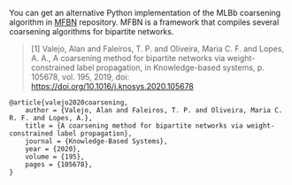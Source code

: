 You can get an alternative Python implementation of the MLBb coarsening algorithm in [MFBN](https://github.com/alanvalejo/mfbn) repository. MFBN is a framework that compiles several coarsening algorithms for bipartite networks.

> [1] Valejo, Alan and Faleiros, T. P. and Oliveira, Maria C. F. and Lopes, A. A., A coarsening method for bipartite
>networks via weight-constrained label propagation, in Knowledge-based systems, p. 105678, vol. 195, 2019, 
>doi: https://doi.org/10.1016/j.knosys.2020.105678

~~~~~{.bib}
@article{valejo2020coarsening,
    author = {Valejo, Alan and Faleiros, T. P. and Oliveira, Maria C. R. F. and Lopes, A.},
    title = {A coarsening method for bipartite networks via weight-constrained label propagation},
    journal = {Knowledge-Based Systems},
    year = {2020},
    volume = {195},
    pages = {105678},
}
~~~~~
